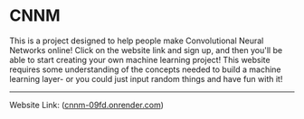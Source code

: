 # CNNM

This is a project designed to help people make Convolutional Neural Networks online! Click on the website link and sign up, and then you'll be able to start creating your own machine learning project!
This website requires some understanding of the concepts needed to build a machine learning layer- or you could just input random things and have fun with it!

---
Website Link: ([cnnm-09fd.onrender.com](https://cnnm-09fd.onrender.com))


